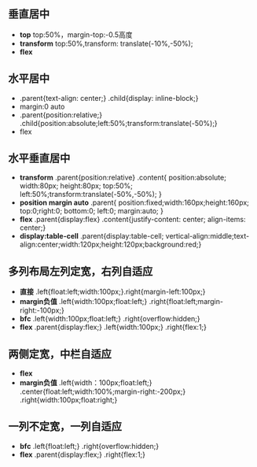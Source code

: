 ## 垂直居中
- **top** top:50%，margin-top:-0.5高度
- **transform** top:50%,transform: translate(-10%,-50%);
- **flex**


## 水平居中
- .parent{text-align: center;} .child{display: inline-block;}
- margin:0 auto
- .parent{position:relative;} .child{position:absolute;left:50%;transform:translate(-50%);}
- flex

## 水平垂直居中
- **transform**
    .parent{position:relative} 
    .content{
        position:absolute; width:80px; height:80px; top:50%; left:50%;transform:translate(-50%,-50%);
    }
- **position margin auto** 
    .parent{
        position:fixed;width:160px;height:160px; top:0;right:0; bottom:0; left:0; margin:auto;
    }
- **flex** 
  .parent{display:flex} .content{justify-content: center; align-items: center;}
- **display:table-cell** 
  .parent{display:table-cell; vertical-align:middle;text-align:center;width:120px;height:120px;background:red;}


## 多列布局左列定宽，右列自适应
- **直接** .left{float:left;width:100px;}.right{margin-left:100px;} 
- **margin负值** .left{width:100px;float:left;} .right{float:left;margin-right:-100px;}
- **bfc**  .left{width:100px;float:left;} .right{overflow:hidden;} 
- **flex**  .parent{display:flex;} .left{width:100px;} .right{flex:1;}
## 两侧定宽，中栏自适应
- **flex**
- **margin负值** .left{width：100px;float:left;} .center{float:left;width:100%;margin-right:-200px;} .right{width:100px;float:right;}
## 一列不定宽，一列自适应
- **bfc** .left{float:left;} .right{overflow:hidden;}
- **flex** .parent{display:flex;} .right{flex:1;}
